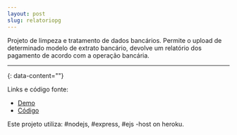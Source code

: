 ```yaml
---
layout: post
slug: relatoriopg
---
```


Projeto de limpeza e tratamento de dados bancários. Permite o upload de determinado modelo de extrato bancário, devolve um relatório dos pagamento de acordo com a operação bancária.  

---
{: data-content=""}

Links e código fonte:
- [Demo](https://relatoriopg.herokuapp.com/)
- [Código](https://github.com/izichtl/relatoriobb)

Este projeto utiliza: #nodejs, #express, #ejs -host on heroku.



